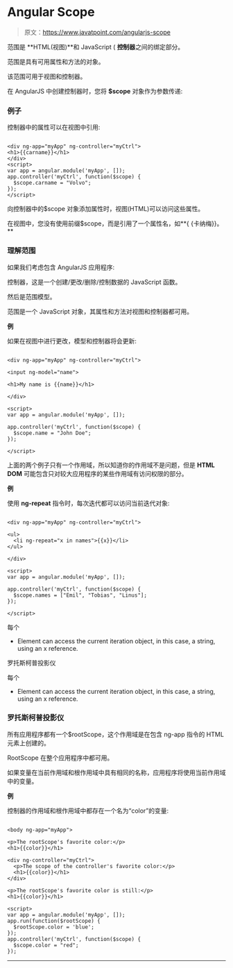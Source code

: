 # Angular Scope

> 原文：<https://www.javatpoint.com/angularjs-scope>

范围是 **HTML(视图)**和 JavaScript ( **控制器**之间的绑定部分。

范围是具有可用属性和方法的对象。

该范围可用于视图和控制器。

在 AngularJS 中创建控制器时，您将 **$scope** 对象作为参数传递:

### 例子

控制器中的属性可以在视图中引用:

```

<div ng-app="myApp" ng-controller="myCtrl">
<h1>{{carname}}</h1>
</div>
<script>
var app = angular.module('myApp', []);
app.controller('myCtrl', function($scope) {
  $scope.carname = "Volvo";
});
</script>

```

向控制器中的$scope 对象添加属性时，视图(HTML)可以访问这些属性。

在视图中，您没有使用前缀$scope，而是引用了一个属性名，如**{ {卡纳梅}}。**

### 理解范围

如果我们考虑包含 AngularJS 应用程序:

控制器，这是一个创建/更改/删除/控制数据的 JavaScript 函数。

然后是范围模型。

范围是一个 JavaScript 对象，其属性和方法对视图和控制器都可用。

**例**

如果在视图中进行更改，模型和控制器将会更新:

```

<div ng-app="myApp" ng-controller="myCtrl">

<input ng-model="name">

<h1>My name is {{name}}</h1>

</div>

<script>
var app = angular.module('myApp', []);

app.controller('myCtrl', function($scope) {
  $scope.name = "John Doe";
});

</script>

```

上面的两个例子只有一个作用域，所以知道你的作用域不是问题，但是 **HTML DOM** 可能包含只对较大应用程序的某些作用域有访问权限的部分。

**例**

使用 **ng-repeat** 指令时，每次迭代都可以访问当前迭代对象:

```

<div ng-app="myApp" ng-controller="myCtrl">

<ul>
  <li ng-repeat="x in names">{{x}}</li>
</ul>

</div>

<script>
var app = angular.module('myApp', []);

app.controller('myCtrl', function($scope) {
  $scope.names = ["Emil", "Tobias", "Linus"];
});

</script>

```

每个

*   Element can access the current iteration object, in this case, a string, using an x reference.

罗托斯柯普投影仪

每个

*   Element can access the current iteration object, in this case, a string, using an x reference.

### 罗托斯柯普投影仪

所有应用程序都有一个$rootScope，这个作用域是在包含 ng-app 指令的 HTML 元素上创建的。

RootScope 在整个应用程序中都可用。

如果变量在当前作用域和根作用域中具有相同的名称，应用程序将使用当前作用域中的变量。

**例**

控制器的作用域和根作用域中都存在一个名为“color”的变量:

```

<body ng-app="myApp">

<p>The rootScope's favorite color:</p>
<h1>{{color}}</h1>

<div ng-controller="myCtrl">
  <p>The scope of the controller's favorite color:</p>
  <h1>{{color}}</h1>
</div>

<p>The rootScope's favorite color is still:</p>
<h1>{{color}}</h1>

<script>
var app = angular.module('myApp', []);
app.run(function($rootScope) {
  $rootScope.color = 'blue';
});
app.controller('myCtrl', function($scope) {
  $scope.color = "red";
});

```

* * *